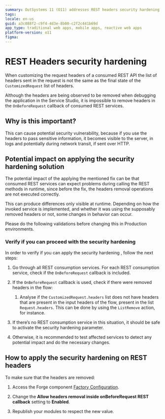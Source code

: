 ```yaml
---
summary: OutSystems 11 (O11) addresses REST headers security hardening to mitigate potential vulnerabilities during network transit.
tags:
locale: en-us
guid: a3c088f2-c9f4-4d3e-8b00-c2f2c441b69d
app_type: traditional web apps, mobile apps, reactive web apps
platform-version: o11
figma:
---
```


# REST Headers security hardening

When customizing the request headers of a consumed REST API the list of headers sent in the request is not the same as the final state of the `CustomizedRequest` list of headers.

Although the headers are being observed to be removed when debugging the application in the Service Studio, it is impossible to remove headers in the `OnBeforeRequest` callback of consumed REST services.

## Why is this important?

This can cause potential security vulnerability, because  if you use the headers to pass sensitive information, it becomes visible to the server, in logs and potentially during network transit, if sent over HTTP.

## Potential impact on applying the security hardening solution

The potential impact of the applying the mentioned fix can be that consumed REST services can expect problems during calling the REST methods in runtime, since before the fix,  the headers removal operations are not executed correctly.

This can produce differences only visible at runtime. Depending on how the invoked service is implemented, and whether it was using the supposably removed headers or not, some changes in behavior can occur. 

Please do the following validations before changing this in Production environments.

### Verify if you can proceed with the security hardening

In order to verify if you can apply the security hardening , follow the next steps:

1. Go through all REST consumption services. For each REST consumption service, check if the `OnBeforeRequest` callback is included.

1. If the `OnBeforeRequest` callback is used, check if there were removed headers in the flow:
    1. Analyse if the `CustomizedRequest.headers` list does not have headers that are present  in  the input headers of the flow, present in the list `Request.headers`. This can be done by using the `ListRemove` action, for instance.

1. If there’s no REST consumption service in this situation, it should be safe to activate the security hardening parameter. 

1. Otherwise, it is recommended to test affected services to detect any potential impact and do the necessary changes.

## How to apply the security hardening on REST headers
To make sure that the headers are removed:

1. Access the Forge component [Factory Configuration](https://www.outsystems.com/forge/component-overview/25/factory-configuration).

1. Change the **Allow headers removal inside onBeforeRequest REST callback** setting to  **Enabled**. 

1. Republish your modules to respect the new value.
